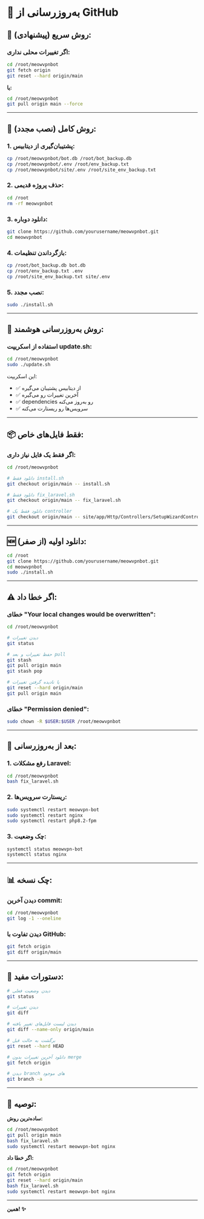 # 🔄 به‌روزرسانی از GitHub

## 🚀 روش سریع (پیشنهادی):

### اگر تغییرات محلی نداری:

```bash
cd /root/meowvpnbot
git fetch origin
git reset --hard origin/main
```

**یا:**

```bash
cd /root/meowvpnbot
git pull origin main --force
```

---

## 🔄 روش کامل (نصب مجدد):

### 1. پشتیبان‌گیری از دیتابیس:
```bash
cp /root/meowvpnbot/bot.db /root/bot_backup.db
cp /root/meowvpnbot/.env /root/env_backup.txt
cp /root/meowvpnbot/site/.env /root/site_env_backup.txt
```

### 2. حذف پروژه قدیمی:
```bash
cd /root
rm -rf meowvpnbot
```

### 3. دانلود دوباره:
```bash
git clone https://github.com/yourusername/meowvpnbot.git
cd meowvpnbot
```

### 4. بازگرداندن تنظیمات:
```bash
cp /root/bot_backup.db bot.db
cp /root/env_backup.txt .env
cp /root/site_env_backup.txt site/.env
```

### 5. نصب مجدد:
```bash
sudo ./install.sh
```

---

## 🔧 روش به‌روزرسانی هوشمند:

### استفاده از اسکریپت update.sh:

```bash
cd /root/meowvpnbot
sudo ./update.sh
```

این اسکریپت:
- ✅ از دیتابیس پشتیبان می‌گیره
- ✅ آخرین تغییرات رو می‌گیره
- ✅ dependencies رو به‌روز می‌کنه
- ✅ سرویس‌ها رو ریستارت می‌کنه

---

## 📦 فقط فایل‌های خاص:

### اگر فقط یک فایل نیاز داری:

```bash
cd /root/meowvpnbot

# دانلود فقط install.sh
git checkout origin/main -- install.sh

# دانلود فقط fix_laravel.sh
git checkout origin/main -- fix_laravel.sh

# دانلود فقط یک controller
git checkout origin/main -- site/app/Http/Controllers/SetupWizardController.php
```

---

## 🆕 دانلود اولیه (از صفر):

```bash
cd /root
git clone https://github.com/yourusername/meowvpnbot.git
cd meowvpnbot
sudo ./install.sh
```

---

## ⚠️ اگر خطا داد:

### خطای "Your local changes would be overwritten":
```bash
cd /root/meowvpnbot

# دیدن تغییرات
git status

# حفظ تغییرات و بعد pull
git stash
git pull origin main
git stash pop

# یا نادیده گرفتن تغییرات
git reset --hard origin/main
git pull origin main
```

### خطای "Permission denied":
```bash
sudo chown -R $USER:$USER /root/meowvpnbot
```

---

## 🎯 بعد از به‌روزرسانی:

### 1. رفع مشکلات Laravel:
```bash
cd /root/meowvpnbot
bash fix_laravel.sh
```

### 2. ریستارت سرویس‌ها:
```bash
sudo systemctl restart meowvpn-bot
sudo systemctl restart nginx
sudo systemctl restart php8.2-fpm
```

### 3. چک وضعیت:
```bash
systemctl status meowvpn-bot
systemctl status nginx
```

---

## 📊 چک نسخه:

### دیدن آخرین commit:
```bash
cd /root/meowvpnbot
git log -1 --oneline
```

### دیدن تفاوت با GitHub:
```bash
git fetch origin
git diff origin/main
```

---

## 🔑 دستورات مفید:

```bash
# دیدن وضعیت فعلی
git status

# دیدن تغییرات
git diff

# دیدن لیست فایل‌های تغییر یافته
git diff --name-only origin/main

# برگشت به حالت قبل
git reset --hard HEAD

# دانلود آخرین تغییرات بدون merge
git fetch origin

# دیدن branch های موجود
git branch -a
```

---

## 🎉 توصیه:

**ساده‌ترین روش:**

```bash
cd /root/meowvpnbot
git pull origin main
bash fix_laravel.sh
sudo systemctl restart meowvpn-bot nginx
```

**اگر خطا داد:**

```bash
cd /root/meowvpnbot
git fetch origin
git reset --hard origin/main
bash fix_laravel.sh
sudo systemctl restart meowvpn-bot nginx
```

---

**همین! ✨**

